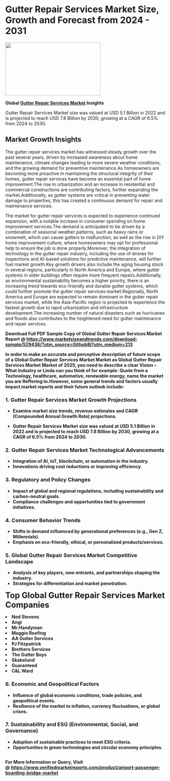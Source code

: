 <H1>Gutter Repair Services Market Size, Growth and Forecast from 2024 - 2031</H1><img class="aligncenter size-medium wp-image-584254" src="https://thirdeyenews.in/wp-content/uploads/2024/09/Global-Market-Research-300x168.jpeg" alt="" width="300" height="168" /><p><strong>Global&nbsp;<a href="https://www.marketsizeandtrends.com/download-sample/529436/?utm_source=Github8j?utm_medium=213">Gutter Repair Services Market</a> Insights</strong></p><p>Gutter Repair Services Market size was valued at USD 5.1 Billion in 2022 and is projected to reach USD 7.8 Billion by 2030, growing at a CAGR of 6.5% from 2024 to 2030.</p><p><h2>Market Growth Insights</h2> <p>The gutter repair services market has witnessed steady growth over the past several years, driven by increased awareness about home maintenance, climate changes leading to more severe weather conditions, and the growing demand for preventive maintenance.As homeowners are becoming more proactive in maintaining the structural integrity of their homes, gutter repair services have become an essential part of home improvement.The rise in urbanization and an increase in residential and commercial constructions are contributing factors, further expanding the market.Additionally, as gutter systems are critical in preventing water damage to properties, this has created a continuous demand for repair and maintenance services.</p> <p>The market for gutter repair services is expected to experience continued expansion, with a notable increase in consumer spending on home improvement services.The demand is anticipated to be driven by a combination of seasonal weather patterns, such as heavy rains or snowmelt, which can cause gutters to malfunction, as well as the rise in DIY home improvement culture, where homeowners may opt for professional help to ensure the job is done properly.Moreover, the integration of technology in the gutter repair industry, including the use of drones for inspections and AI-based solutions for predictive maintenance, will further fuel market growth.Key growth drivers also include the aging housing stock in several regions, particularly in North America and Europe, where gutter systems in older buildings often require more frequent repairs.Additionally, as environmental sustainability becomes a higher priority, there is an increasing trend towards eco-friendly and durable gutter systems, which could further promote the gutter repair services market.Regionally, North America and Europe are expected to remain dominant in the gutter repair services market, while the Asia-Pacific region is projected to experience the fastest growth due to rapid urbanization and infrastructure development.The increasing number of natural disasters such as hurricanes and floods also contributes to the heightened need for gutter maintenance and repair services.<strong></p><p><span class=""><strong>Download Full PDF Sample Copy of Global Gutter Repair Services Market Report</strong> @ <a href="https://www.marketsizeandtrends.com/download-sample/529436/?utm_source=Github8j?utm_medium=213" target="_blank">https://www.marketsizeandtrends.com/download-sample/529436/?utm_source=Github8j?utm_medium=213</a></span></p><p>In order to make an accurate and perceptive description of future scope of a Global&nbsp;Gutter Repair Services Market Market as Global&nbsp;Gutter Repair Services Market Market of 2025, you need to describe a clear Vision &ndash; What Industry or Linda can you think of for example: Quote from a Technology, healthcare, automotive, renewable energy, name the market you are Reffering to.However, some general trends and factors usually impact market reports and their future outlook include:</p><h3>1.&nbsp;<strong>Gutter Repair Services Market Growth Projections</strong></h3><ul><li>Examine market size trends, revenue estimates and CAGR (Compounded Annual Growth Rate) projections.</li><li><p>Gutter Repair Services Market size was valued at USD 5.1 Billion in 2022 and is projected to reach USD 7.8 Billion by 2030, growing at a CAGR of 6.5% from 2024 to 2030.</p></li></ul><h3>2.&nbsp;<strong>Gutter Repair Services Market Technological Advancements</strong></h3><ul><li>Integration of AI, IoT, blockchain, or automation in the industry.</li><li>Innovations driving cost reductions or improving efficiency.</li></ul><h3>3.&nbsp;<strong>Regulatory and Policy Changes</strong></h3><ul><li>Impact of global and regional regulations, including sustainability and carbon-neutral goals.</li><li>Compliance challenges and opportunities tied to government initiatives.</li></ul><h3>4.&nbsp;<strong>Consumer Behavior Trends</strong></h3><ul><li>Shifts in demand influenced by generational preferences (e.g., Gen Z, Millennials).</li><li>Emphasis on eco-friendly, ethical, or personalized products/services.</li></ul><h3>5.&nbsp;<strong>Global Gutter Repair Services Market Competitive Landscape</strong></h3><ul><li>Analysis of key players, new entrants, and partnerships shaping the industry.</li><li>Strategies for differentiation and market penetration.</li></ul><p data-pm-slice="1 1 []"><span style="color: inherit; font-family: inherit; font-size: 25px;">Top Global Gutter Repair Services Market Companies</span></p><div class="" data-test-id=""><p><li>Ned Stevens</li><li> Angi</li><li> Mr.Handyman</li><li> Maggio Roofing</li><li> AA Gutter Services</li><li> PJ Fitzpatrick</li><li> Brothers Services</li><li> The Gutter Boys</li><li> Skabelund</li><li> Guaranteed</li><li> C&L Ward</li></p></div><h3>6.&nbsp;<strong>Economic and Geopolitical Factors</strong></h3><ul><li>Influence of global economic conditions, trade policies, and geopolitical events.</li><li>Resilience of the market to inflation, currency fluctuations, or global crises.</li></ul><h3>7.&nbsp;<strong>Sustainability and ESG (Environmental, Social, and Governance)</strong></h3><ul><li>Adoption of sustainable practices to meet ESG criteria.</li><li>Opportunities in green technologies and circular economy principles.</li></ul><h2><strong style="font-size: 14px;">For More Information or Query, Visit @&nbsp;</strong><a style="background-color: #ffffff; font-size: 14px;" href="https://www.marketsizeandtrends.com/report/gutter-repair-services-market/" target="_blank">https://www.verifiedmarketreports.com/product/airport-passenger-boarding-bridge-market</a></h2>